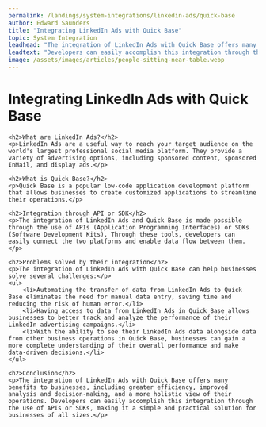 ```yaml
---
permalink: /landings/system-integrations/linkedin-ads/quick-base
author: Edward Saunders
title: "Integrating LinkedIn Ads with Quick Base"
topic: System Integration
leadhead: "The integration of LinkedIn Ads with Quick Base offers many benefits to businesses, including greater efficiency, improved analysis and decision-making, and a more holistic view of their operations"
leadtext: "Developers can easily accomplish this integration through the use of APIs or SDKs, making it a simple and practical solution for businesses of all sizes."
image: /assets/images/articles/people-sitting-near-table.webp
---
```

<div class="arttext">	<h1>Integrating LinkedIn Ads with Quick Base</h1>
	
	<h2>What are LinkedIn Ads?</h2>
	<p>LinkedIn Ads are a useful way to reach your target audience on the world's largest professional social media platform. They provide a variety of advertising options, including sponsored content, sponsored InMail, and display ads.</p>
	
	<h2>What is Quick Base?</h2>
	<p>Quick Base is a popular low-code application development platform that allows businesses to create customized applications to streamline their operations.</p>
	
	<h2>Integration through API or SDK</h2>
	<p>The integration of LinkedIn Ads and Quick Base is made possible through the use of APIs (Application Programming Interfaces) or SDKs (Software Development Kits). Through these tools, developers can easily connect the two platforms and enable data flow between them.</p>
	
	<h2>Problems solved by their integration</h2>
	<p>The integration of LinkedIn Ads with Quick Base can help businesses solve several challenges:</p>
	<ul>
		<li>Automating the transfer of data from LinkedIn Ads to Quick Base eliminates the need for manual data entry, saving time and reducing the risk of human error.</li>
		<li>Having access to data from LinkedIn Ads in Quick Base allows businesses to better track and analyze the performance of their LinkedIn advertising campaigns.</li>
		<li>With the ability to see their LinkedIn Ads data alongside data from other business operations in Quick Base, businesses can gain a more complete understanding of their overall performance and make data-driven decisions.</li>
	</ul>
	
	<h2>Conclusion</h2>
	<p>The integration of LinkedIn Ads with Quick Base offers many benefits to businesses, including greater efficiency, improved analysis and decision-making, and a more holistic view of their operations. Developers can easily accomplish this integration through the use of APIs or SDKs, making it a simple and practical solution for businesses of all sizes.</p>
</div>